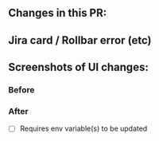 <!-- Amend as appropriate -->

## Changes in this PR:

## Jira card / Rollbar error (etc)

## Screenshots of UI changes:

### Before

### After

- [ ] Requires env variable(s) to be updated
